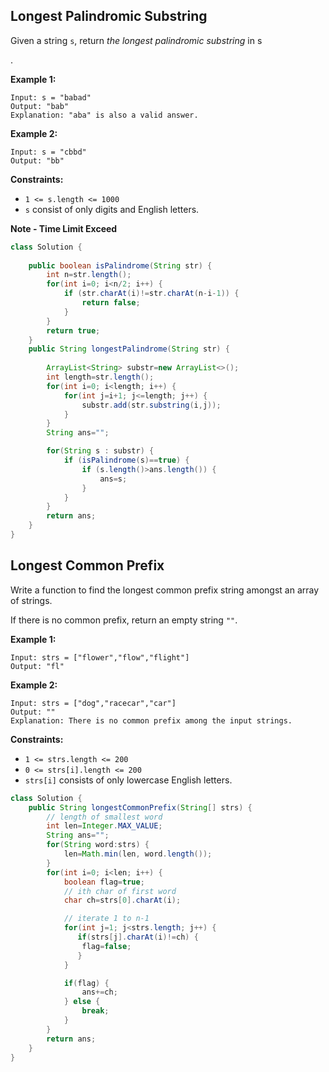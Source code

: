 ## Longest Palindromic Substring

Given a string `s`, return *the longest palindromic substring* in s

.

**Example 1:**

```
Input: s = "babad"
Output: "bab"
Explanation: "aba" is also a valid answer.

```

**Example 2:**

```
Input: s = "cbbd"
Output: "bb"

```

**Constraints:**

- `1 <= s.length <= 1000`
- `s` consist of only digits and English letters.

********Note - Time Limit Exceed********

```java
class Solution {
    
    public boolean isPalindrome(String str) {
        int n=str.length();
        for(int i=0; i<n/2; i++) {
            if (str.charAt(i)!=str.charAt(n-i-1)) {
                return false;
            }
        }
        return true;
    }
    public String longestPalindrome(String str) {
        
        ArrayList<String> substr=new ArrayList<>();
        int length=str.length();
        for(int i=0; i<length; i++) {
            for(int j=i+1; j<=length; j++) {
                substr.add(str.substring(i,j));
            }
        }
        String ans=""; 

        for(String s : substr) {
            if (isPalindrome(s)==true) {
                if (s.length()>ans.length()) {
                    ans=s;
                }
            }
        }
        return ans;
    }
}
```

## Longest Common Prefix

Write a function to find the longest common prefix string amongst an array of strings.

If there is no common prefix, return an empty string `""`.

**Example 1:**

```
Input: strs = ["flower","flow","flight"]
Output: "fl"

```

**Example 2:**

```
Input: strs = ["dog","racecar","car"]
Output: ""
Explanation: There is no common prefix among the input strings.
```

**Constraints:**

- `1 <= strs.length <= 200`
- `0 <= strs[i].length <= 200`
- `strs[i]` consists of only lowercase English letters.

```java
class Solution {
    public String longestCommonPrefix(String[] strs) {
        // length of smallest word
        int len=Integer.MAX_VALUE;
        String ans="";
        for(String word:strs) {
            len=Math.min(len, word.length());
        }
        for(int i=0; i<len; i++) {
            boolean flag=true;
            // ith char of first word
            char ch=strs[0].charAt(i);

            // iterate 1 to n-1
            for(int j=1; j<strs.length; j++) {
               if(strs[j].charAt(i)!=ch) {
                flag=false;
               } 
            }

            if(flag) {
                ans+=ch;
            } else {
                break;
            }
        }
        return ans;
    }
}
```